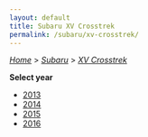 ```yaml
---
layout: default
title: Subaru XV Crosstrek
permalink: /subaru/xv-crosstrek/
---
```

[*Home*](/) > [*Subaru*](/subaru/) > [*XV Crosstrek*](/subaru/xv-crosstrek/)

**Select year**

- [2013](/subaru/xv-crosstrek/2013/)
- [2014](/subaru/xv-crosstrek/2014/)
- [2015](/subaru/xv-crosstrek/2015/)
- [2016](/subaru/xv-crosstrek/2016/)